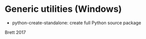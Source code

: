 # Generic utilities (Windows)

 * python-create-standalone: create full Python source package

Brett 2017
